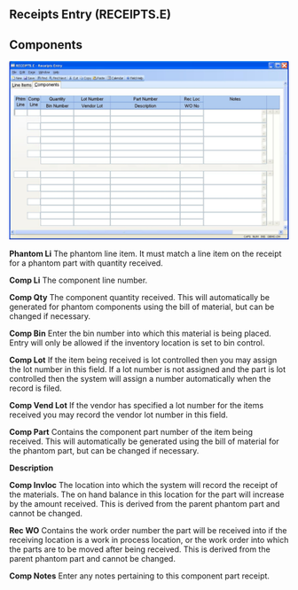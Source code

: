 ##  Receipts Entry (RECEIPTS.E)

<PageHeader />

##  Components

![](./RECEIPTS-E-2.jpg)

**Phantom Li** The phantom line item. It must match a line item on the receipt
for a phantom part with quantity received.  
  
**Comp Li** The component line number.  
  
**Comp Qty** The component quantity received. This will automatically be
generated for phantom components using the bill of material, but can be
changed if necessary.  
  
**Comp Bin** Enter the bin number into which this material is being placed.
Entry will only be allowed if the inventory location is set to bin control.  
  
**Comp Lot** If the item being received is lot controlled then you may assign
the lot number in this field. If a lot number is not assigned and the part is
lot controlled then the system will assign a number automatically when the
record is filed.  
  
**Comp Vend Lot** If the vendor has specified a lot number for the items
received you may record the vendor lot number in this field.  
  
**Comp Part** Contains the component part number of the item being received.
This will automatically be generated using the bill of material for the
phantom part, but can be changed if necessary.  
  
**Description**  
  
**Comp Invloc** The location into which the system will record the receipt of
the materials. The on hand balance in this location for the part will increase
by the amount received. This is derived from the parent phantom part and
cannot be changed.  
  
**Rec WO** Contains the work order number the part will be received into if
the receiving location is a work in process location, or the work order into
which the parts are to be moved after being received. This is derived from the
parent phantom part and cannot be changed.  
  
**Comp Notes** Enter any notes pertaining to this component part receipt.  
  
  
<badge text= "Version 8.10.57" vertical="middle" />

<PageFooter />